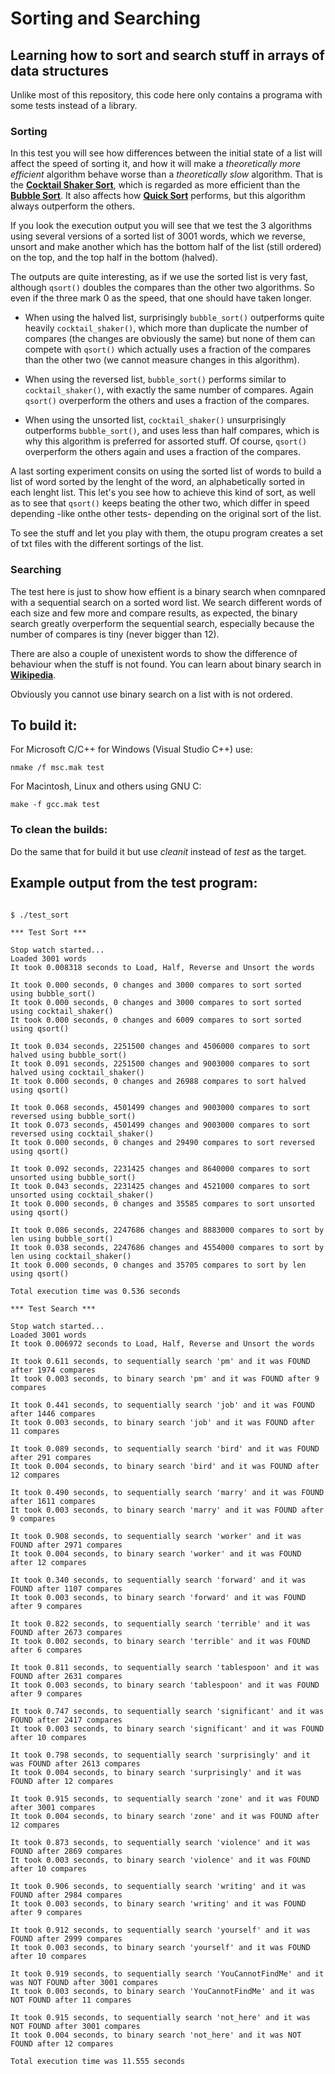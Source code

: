 # Sorting and Searching
## Learning how to sort and search stuff in arrays of data structures

Unlike most of this repository, this code here only contains a programa with some tests instead of a library.

### Sorting

In this test you will see how differences between the initial state of a list will affect the speed of sorting it, and how it will make a *theoretically more efficient* algorithm behave worse than a *theoretically slow* algorithm. That is the [**Cocktail Shaker Sort**](https://en.wikipedia.org/wiki/Cocktail_shaker_sort), which is regarded as more efficient than the [**Bubble Sort**](https://en.wikipedia.org/wiki/Bubble_sort).  It also affects how [**Quick Sort**](https://en.wikipedia.org/wiki/Quicksort) performs, but this algorithm always outperform the others.

If you look the execution output you will see that we test the 3 algorithms using several versions of a sorted list of 3001 words, which we reverse, unsort and make another which has the bottom half of the list (still ordered) on the top, and the top half in the bottom (halved).

The outputs are quite interesting, as if we use the sorted list is very fast, although ```qsort()``` doubles the compares than the other two algorithms. So even if the three mark 0 as the speed, that one should have taken longer.

- When using the halved list, surprisingly ```bubble_sort()``` outperforms quite heavily ```cocktail_shaker()```, which more than duplicate the number of compares (the changes are obviously the same) but none of them can compete with ```qsort()``` which actually uses a fraction of the compares than the other two (we cannot measure changes in this algorithm).

- When using the reversed list, ```bubble_sort()``` performs similar to ```cocktail_shaker()```, with exactly the same number of compares. Again ```qsort()``` overperform the others and uses a fraction of the compares.

- When using the unsorted list, ```cocktail_shaker()``` unsurprisingly outperforms ```bubble_sort()```, and uses less than half compares, which is why this algorithm is preferred for assorted stuff. Of course, ```qsort()``` overperform the others again and uses a fraction of the compares.

A last sorting experiment consits on using the sorted list of words to build a list of word sorted by the lenght of the word, an alphabetically sorted in each lenght list. This let's you see how to achieve this kind of sort, as well as to see that ```qsort()``` keeps beating the other two, which differ in speed depending -like onthe other tests- depending on the original sort of the list.

To see the stuff and let you play with them, the otupu program creates a set of txt files with the different sortings of the list.

### Searching

The test here is just to show how effient is a binary search when comnpared with a sequential search on a sorted word list. We search different words of each size and few more and compare results, as expected, the binary search greatly overperform the sequential search,  especially because the number of compares is tiny (never bigger than 12). 

There are also a couple of unexistent words to show the difference of behaviour when the stuff is not found. You can learn about binary search in [**Wikipedia**](https://en.wikipedia.org/wiki/Binary_search).

Obviously you cannot use binary search on a list with is not ordered.

## To build it:

For Microsoft C/C++ for Windows (Visual Studio C++) use:  

```
nmake /f msc.mak test
```

For Macintosh, Linux and others using GNU C:

```
make -f gcc.mak test
```
### To clean the builds:

Do the same that for build it but use *cleanit* instead of *test* as the target.

## Example output from the test program:

```

$ ./test_sort

*** Test Sort ***

Stop watch started...
Loaded 3001 words
It took 0.008318 seconds to Load, Half, Reverse and Unsort the words

It took 0.000 seconds, 0 changes and 3000 compares to sort sorted using bubble_sort() 
It took 0.000 seconds, 0 changes and 3000 compares to sort sorted using cocktail_shaker()
It took 0.000 seconds, 0 changes and 6009 compares to sort sorted using qsort()

It took 0.034 seconds, 2251500 changes and 4506000 compares to sort halved using bubble_sort()
It took 0.091 seconds, 2251500 changes and 9003000 compares to sort halved using cocktail_shaker()
It took 0.000 seconds, 0 changes and 26988 compares to sort halved using qsort()

It took 0.068 seconds, 4501499 changes and 9003000 compares to sort reversed using bubble_sort()
It took 0.073 seconds, 4501499 changes and 9003000 compares to sort reversed using cocktail_shaker()
It took 0.000 seconds, 0 changes and 29490 compares to sort reversed using qsort()

It took 0.092 seconds, 2231425 changes and 8640000 compares to sort unsorted using bubble_sort()
It took 0.043 seconds, 2231425 changes and 4521000 compares to sort unsorted using cocktail_shaker()
It took 0.000 seconds, 0 changes and 35585 compares to sort unsorted using qsort()

It took 0.086 seconds, 2247686 changes and 8883000 compares to sort by len using bubble_sort()
It took 0.038 seconds, 2247686 changes and 4554000 compares to sort by len using cocktail_shaker()
It took 0.000 seconds, 0 changes and 35705 compares to sort by len using qsort()

Total execution time was 0.536 seconds

*** Test Search ***

Stop watch started...
Loaded 3001 words
It took 0.006972 seconds to Load, Half, Reverse and Unsort the words

It took 0.611 seconds, to sequentially search 'pm' and it was FOUND after 1974 compares
It took 0.003 seconds, to binary search 'pm' and it was FOUND after 9 compares

It took 0.441 seconds, to sequentially search 'job' and it was FOUND after 1446 compares
It took 0.003 seconds, to binary search 'job' and it was FOUND after 11 compares

It took 0.089 seconds, to sequentially search 'bird' and it was FOUND after 291 compares
It took 0.004 seconds, to binary search 'bird' and it was FOUND after 12 compares

It took 0.490 seconds, to sequentially search 'marry' and it was FOUND after 1611 compares
It took 0.003 seconds, to binary search 'marry' and it was FOUND after 9 compares

It took 0.908 seconds, to sequentially search 'worker' and it was FOUND after 2971 compares
It took 0.004 seconds, to binary search 'worker' and it was FOUND after 12 compares

It took 0.340 seconds, to sequentially search 'forward' and it was FOUND after 1107 compares
It took 0.003 seconds, to binary search 'forward' and it was FOUND after 9 compares

It took 0.822 seconds, to sequentially search 'terrible' and it was FOUND after 2673 compares
It took 0.002 seconds, to binary search 'terrible' and it was FOUND after 6 compares

It took 0.811 seconds, to sequentially search 'tablespoon' and it was FOUND after 2631 compares
It took 0.003 seconds, to binary search 'tablespoon' and it was FOUND after 9 compares

It took 0.747 seconds, to sequentially search 'significant' and it was FOUND after 2417 compares
It took 0.003 seconds, to binary search 'significant' and it was FOUND after 10 compares

It took 0.798 seconds, to sequentially search 'surprisingly' and it was FOUND after 2613 compares
It took 0.004 seconds, to binary search 'surprisingly' and it was FOUND after 12 compares

It took 0.915 seconds, to sequentially search 'zone' and it was FOUND after 3001 compares
It took 0.004 seconds, to binary search 'zone' and it was FOUND after 12 compares

It took 0.873 seconds, to sequentially search 'violence' and it was FOUND after 2869 compares
It took 0.003 seconds, to binary search 'violence' and it was FOUND after 10 compares

It took 0.906 seconds, to sequentially search 'writing' and it was FOUND after 2984 compares
It took 0.003 seconds, to binary search 'writing' and it was FOUND after 9 compares

It took 0.912 seconds, to sequentially search 'yourself' and it was FOUND after 2999 compares
It took 0.003 seconds, to binary search 'yourself' and it was FOUND after 10 compares

It took 0.919 seconds, to sequentially search 'YouCannotFindMe' and it was NOT FOUND after 3001 compares
It took 0.003 seconds, to binary search 'YouCannotFindMe' and it was NOT FOUND after 11 compares

It took 0.915 seconds, to sequentially search 'not_here' and it was NOT FOUND after 3001 compares
It took 0.004 seconds, to binary search 'not_here' and it was NOT FOUND after 12 compares

Total execution time was 11.555 seconds

                     
```




